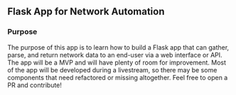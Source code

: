 ## Flask App for Network Automation
### Purpose
The purpose of this app is to learn how to build a Flask app that can gather, parse, and return network 
data to an end-user via a web interface or API. The app will be a MVP and will have plenty of room for improvement. 
Most of the app will be developed during a livestream, so there may be some components that need refactored or 
missing altogether. Feel free to open a PR and contribute!